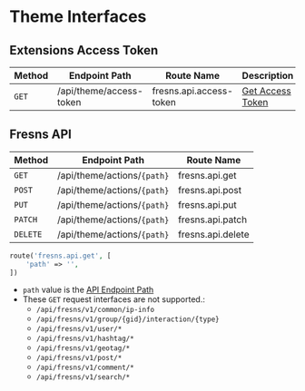 # Theme Interfaces

## Extensions Access Token

| Method | Endpoint Path | Route Name | Description |
| --- | --- | --- | --- |
| `GET` | /api/theme/access-token | fresns.api.access-token | [Get Access Token](../reference/callback/access-token.md) |

## Fresns API

| Method | Endpoint Path | Route Name |
| --- | --- | --- | 
| `GET` | /api/theme/actions/`{path}` | fresns.api.get |
| `POST` | /api/theme/actions/`{path}` | fresns.api.post |
| `PUT` | /api/theme/actions/`{path}` | fresns.api.put |
| `PATCH` | /api/theme/actions/`{path}` | fresns.api.patch |
| `DELETE` | /api/theme/actions/`{path}` | fresns.api.delete |

```php
route('fresns.api.get', [
    'path' => '',
])
```

- `path` value is the [API Endpoint Path](../api/index.md)
- These `GET` request interfaces are not supported.:
    - `/api/fresns/v1/common/ip-info`
    - `/api/fresns/v1/group/{gid}/interaction/{type}`
    - `/api/fresns/v1/user/*`
    - `/api/fresns/v1/hashtag/*`
    - `/api/fresns/v1/geotag/*`
    - `/api/fresns/v1/post/*`
    - `/api/fresns/v1/comment/*`
    - `/api/fresns/v1/search/*`
